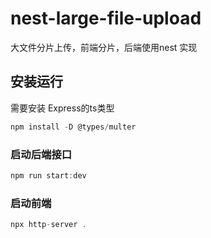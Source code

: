 # nest-large-file-upload
大文件分片上传，前端分片，后端使用nest 实现


## 安装运行
需要安装 Express的ts类型
```js
npm install -D @types/multer
```
### 启动后端接口
```js
npm run start:dev
```

### 启动前端
```js
npx http-server .
```
